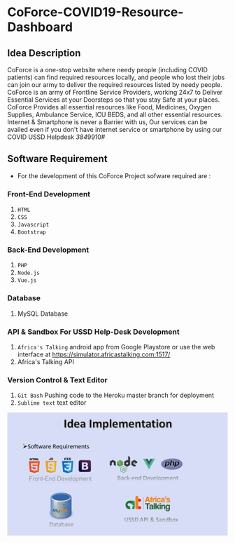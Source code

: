 # CoForce-COVID19-Resource-Dashboard

## Idea Description

CoForce is a one-stop website where needy people (including COVID patients) can find required resources locally, and people who lost their jobs can join our army to deliver the required resources listed by needy people. CoForce is an army of Frontline Service Providers, working 24x7 to Deliver Essential Services at your Doorsteps so that you stay Safe at your places. CoForce Provides all essential resources like Food, Medicines, Oxygen Supplies, Ambulance Service, ICU BEDS, and all other essential resources.  Internet &amp; Smartphone is never a Barrier with us, Our services can be availed even if you don't have internet service or smartphone by using our COVID USSD Helpdesk *384*9910#

## Software Requirement

- For the development of this CoForce Project sofware required are :

### Front-End Development

1.  `HTML`
2.  `CSS`
3.  `Javascript`
4.  `Bootstrap`

### Back-End Development

1. `PHP`
2. `Node.js`
3. `Vue.js`

### Database

1. MySQL Database

### API & Sandbox For USSD Help-Desk Development

1. `Africa's Talking` android app from Google Playstore or use the web interface at https://simulator.africastalking.com:1517/
2.  Africa's Talking API 

### Version Control & Text Editor 

1. `Git Bash` Pushing code to the Heroku master branch for deployment
2. `Sublime text` text editor

![alt text](https://github.com/nishant8509/CoForce-COVID19-Resource-Dashboard/blob/master/sw.png)



